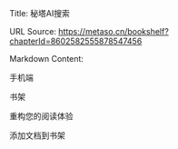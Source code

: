 Title: 秘塔AI搜索

URL Source: https://metaso.cn/bookshelf?chapterId=8602582555878547456

Markdown Content:

手机端

[](https://metaso.cn/)

[](https://metaso.cn/)

书架

重构您的阅读体验

添加文档到书架